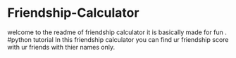 # Friendship-Calculator
welcome to the readme of friendship calculator 
it is basically made for fun .
#python tutorial 
In this friendship calculator you can find ur friendship score with ur friends with thier names only.
